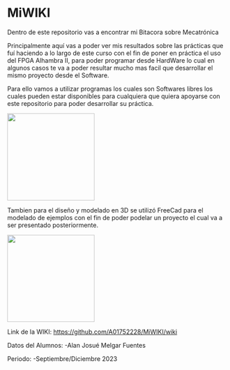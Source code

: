 # MiWIKI
Dentro de este repositorio vas a encontrar mi Bitacora sobre Mecatrónica

Principalmente aquí vas a poder ver mis resultados sobre las prácticas que fuí haciendo a lo largo de este curso
con el fin de poner en práctica el uso del FPGA Alhambra II, para poder programar desde HardWare lo cual en
algunos casos te va a poder resultar mucho mas facil que desarrollar el mismo proyecto desde el Software.

Para ello vamos a utilizar programas los cuales son Softwares libres los cuales pueden estar disponibles para cualquiera
que quiera apoyarse con este repositorio para poder desarrollar su práctica.

<img src="https://github.com/A01752228/MiWIKI/assets/69489848/83749c43-f3f0-4e18-a8f3-58e9bb52765b" width="200" height="200">

Tambien para el diseño y modelado en 3D se utilizó FreeCad para el modelado de ejemplos con el fin de poder podelar un proyecto
el cual va a ser presentado posteriormente.

<img src="https://github.com/A01752228/MiWIKI/assets/69489848/17529ceb-84e8-462a-8b86-98bedfc950dc" width="200" height="200">


Link de la WIKI:
https://github.com/A01752228/MiWIKI/wiki

Datos del Alumnos:
-Alan Josué Melgar Fuentes

Periodo:
-Septiembre/Diciembre 2023